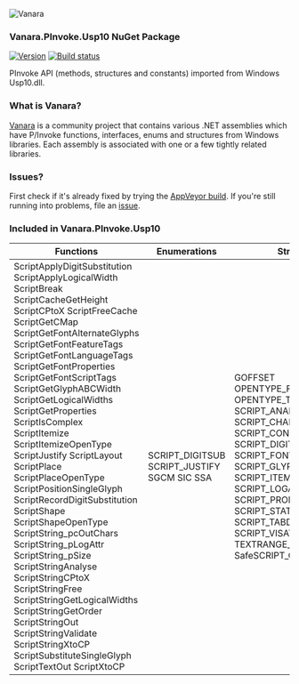 ﻿![Vanara](https://raw.githubusercontent.com/dahall/Vanara/master/docs/icons/VanaraHeading.png)
### **Vanara.PInvoke.Usp10 NuGet Package**
[![Version](https://img.shields.io/nuget/v/Vanara.PInvoke.Usp10?label=NuGet&style=flat-square)](https://github.com/dahall/Vanara/releases)
[![Build status](https://img.shields.io/appveyor/build/dahall/vanara?label=AppVeyor%20build&style=flat-square)](https://ci.appveyor.com/project/dahall/vanara)

PInvoke API (methods, structures and constants) imported from Windows Usp10.dll.

### **What is Vanara?**

[Vanara](https://github.com/dahall/Vanara) is a community project that contains various .NET assemblies which have P/Invoke functions, interfaces, enums and structures from Windows libraries. Each assembly is associated with one or a few tightly related libraries.

### **Issues?**

First check if it's already fixed by trying the [AppVeyor build](https://ci.appveyor.com/nuget/vanara-prerelease).
If you're still running into problems, file an [issue](https://github.com/dahall/Vanara/issues).

### **Included in Vanara.PInvoke.Usp10**

Functions | Enumerations | Structures
--- | --- | ---
ScriptApplyDigitSubstitution ScriptApplyLogicalWidth ScriptBreak ScriptCacheGetHeight ScriptCPtoX ScriptFreeCache ScriptGetCMap ScriptGetFontAlternateGlyphs ScriptGetFontFeatureTags ScriptGetFontLanguageTags ScriptGetFontProperties ScriptGetFontScriptTags ScriptGetGlyphABCWidth ScriptGetLogicalWidths ScriptGetProperties ScriptIsComplex ScriptItemize ScriptItemizeOpenType ScriptJustify ScriptLayout ScriptPlace ScriptPlaceOpenType ScriptPositionSingleGlyph ScriptRecordDigitSubstitution ScriptShape ScriptShapeOpenType ScriptString_pcOutChars ScriptString_pLogAttr ScriptString_pSize ScriptStringAnalyse ScriptStringCPtoX ScriptStringFree ScriptStringGetLogicalWidths ScriptStringGetOrder ScriptStringOut ScriptStringValidate ScriptStringXtoCP ScriptSubstituteSingleGlyph ScriptTextOut ScriptXtoCP  | SCRIPT_DIGITSUB SCRIPT_JUSTIFY SGCM SIC SSA                                     | GOFFSET OPENTYPE_FEATURE_RECORD OPENTYPE_TAG SCRIPT_ANALYSIS SCRIPT_CHARPROP SCRIPT_CONTROL SCRIPT_DIGITSUBSTITUTE SCRIPT_FONTPROPERTIES SCRIPT_GLYPHPROP SCRIPT_ITEM SCRIPT_LOGATTR SCRIPT_PROPERTIES SCRIPT_STATE SCRIPT_TABDEF SCRIPT_VISATTR TEXTRANGE_PROPERTIES SafeSCRIPT_CACHE                        
